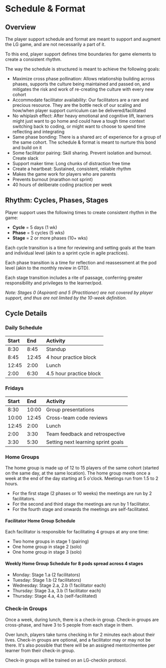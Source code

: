 # Schedule & Format

## Overview

The player support schedule and format are meant to support and augment the LG game, and are not necessarily a part of it.

To this end, player support defines time boundaries for game elements to create a consistent rhythm.

The way the schedule is structured is meant to achieve the following goals:

- Maximize cross phase pollination: Allows relationship building across phases, supports the culture being maintained and passed on, and mitigates the risk and work of re-creating the culture with every new cohort
- Accommodate facilitator availability: Our facilitators are a rare and precious resource. They are the bottle neck of our scaling and how/when player support curriculum can be delivered/facilitated
- No whiplash effect: After heavy emotional and cognitive lift, learners might just want to go home and could have a tough time context switching back to coding, or might want to choose to spend time reflecting and integrating
- Same phase bonding: There is a shared arc of experience for a group of the same cohort. The schedule & format is meant to nurture this bond and build on it
- Some facilitator pairing: Skill sharing. Prevent isolation and burnout. Create slack
- Support maker time: Long chunks of distraction free time
- Create a heartbeat: Sustained, consistent, reliable rhythm
- Makes the game work for players who are parents
- Prevents burnout (marathon not sprint)
- 40 hours of deliberate coding practice per week

## Rhythm: Cycles, Phases, Stages

Player support uses the following times to create consistent rhythm in the game:

- **Cycle** = 5 days (1 wk)
- **Phase** = 5 cycles (5 wks)
- **Stage** = 2 or more phases (10+ wks)

Each cycle transition is a time for reviewing and setting goals at the team and individual level (akin to a sprint cycle in agile practices).

Each phase transition is a time for reflection and reassessment at the pod level (akin to the monthly review in GTD).

Each stage transition includes a rite of passage, conferring greater responsibility and privileges to the learner/pod.

_Note: Stages 0 (Aspirant) and 5 (Practitioner) are not covered by player support, and thus are not limited by the 10-week definition._

## Cycle Details

### Daily Schedule

| Start | End   | Activity                |
|:------|:------|:------------------------|
| 8:30  | 8:45  | Standup                 |
| 8:45  | 12:45 | 4 hour practice block   |
| 12:45 | 2:00  | Lunch                   |
| 2:00  | 6:30  | 4.5 hour practice block |

### Fridays
| Start | End   | Activity                           |
|:------|:------|:-----------------------------------|
| 8:30  | 10:00 | Group presentations                |
| 10:00 | 12:45 | Cross-team code reviews            |
| 12:45 | 2:00  | Lunch                              |
| 2:00  | 3:30  | Team feedback and retrospective    |
| 3:30  | 5:30  | Setting next learning sprint goals |

### Home Groups

The home group is made up of 12 to 15 players of the same cohort (started on the same day, at the same location).
The home group meets once a week at the end of the day starting at 5 o'clock. Meetings run from 1.5 to 2 hours.

- For the first stage (2 phases or 10 weeks) the meetings are run by 2 facilitators.
- For the second and third stage the meetings are run by 1 facilitator.
- For the fourth stage and onwards the meetings are self-facilitated.

#### Facilitator Home Group Schedule
Each facilitator is responsible for facilitating 4 groups at any one time:

- Two home groups in stage 1 (pairing)
- One home group in stage 2 (solo)
- One home group in stage 3 (solo)

#### Weekly Home Group Schedule for 8 pods spread across 4 stages
- Monday: Stage 1.a (2 facilitators)
- Tuesday: Stage 1.b (2 facilitators)
- Wednesday: Stage 2.a, 2.b (1 facilitator each)
- Thursday: Stage 3.a, 3.b (1 facilitator each)
- Thursday: Stage 4.a, 4.b (self-facilitated)

### Check-in Groups
Once a week, during lunch, there is a check-in group. Check-in groups are cross-phase, and have 3 to 5 people from each stage in them.

Over lunch, players take turns checking in for 2 minutes each about their lives. Check-in groups are optional, and a facilitator may or may not be there. It's also possible that there will be an assigned mentor/mentee per learner from their check-in group.

Check-in groups will be trained on an LG-checkin protocol.
